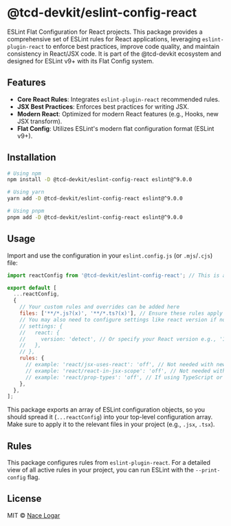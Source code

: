 # @tcd-devkit/eslint-config-react

ESLint Flat Configuration for React projects. This package provides a comprehensive set of ESLint rules for React applications, leveraging `eslint-plugin-react` to enforce best practices, improve code quality, and maintain consistency in React/JSX code. It is part of the @tcd-devkit ecosystem and designed for ESLint v9+ with its Flat Config system.

## Features

- **Core React Rules**: Integrates `eslint-plugin-react` recommended rules.
- **JSX Best Practices**: Enforces best practices for writing JSX.
- **Modern React**: Optimized for modern React features (e.g., Hooks, new JSX transform).
- **Flat Config**: Utilizes ESLint's modern flat configuration format (ESLint v9+).

## Installation

```bash
# Using npm
npm install -D @tcd-devkit/eslint-config-react eslint@^9.0.0

# Using yarn
yarn add -D @tcd-devkit/eslint-config-react eslint@^9.0.0

# Using pnpm
pnpm add -D @tcd-devkit/eslint-config-react eslint@^9.0.0
```

## Usage

Import and use the configuration in your `eslint.config.js` (or `.mjs`/`.cjs`) file:

```javascript
import reactConfig from '@tcd-devkit/eslint-config-react'; // This is an array of config objects

export default [
  ...reactConfig,
  {
    // Your custom rules and overrides can be added here
    files: ['**/*.js?(x)', '**/*.ts?(x)'], // Ensure these rules apply to your React component files
    // You may also need to configure settings like react version if not auto-detected
    // settings: {
    //   react: {
    //     version: 'detect', // Or specify your React version e.g., '18.2'
    //   },
    // },
    rules: {
      // example: 'react/jsx-uses-react': 'off', // Not needed with new JSX transform
      // example: 'react/react-in-jsx-scope': 'off', // Not needed with new JSX transform
      // example: 'react/prop-types': 'off', // If using TypeScript or prefer not to use prop-types
    },
  },
];
```

This package exports an array of ESLint configuration objects, so you should spread it (`...reactConfig`) into your top-level configuration array. Make sure to apply it to the relevant files in your project (e.g., `.jsx`, `.tsx`).

## Rules

This package configures rules from `eslint-plugin-react`.
For a detailed view of all active rules in your project, you can run ESLint with the `--print-config` flag.

## License

MIT © [Nace Logar](https://thecodedestroyer.com)
